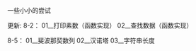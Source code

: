 一些小小的尝试

更新:
8-2： 01__打印素数（函数实现）
      02__查找数据（函数实现）

8-5： 01__斐波那契数列
      02__汉诺塔
      03__字符串长度